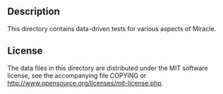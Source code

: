 Description
------------

This directory contains data-driven tests for various aspects of Miracle.

License
--------

The data files in this directory are distributed under the MIT software
license, see the accompanying file COPYING or
http://www.opensource.org/licenses/mit-license.php.


